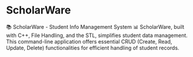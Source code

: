 # ScholarWare
📚 ScholarWare - Student Info Management System 📊  ScholarWare, built with C++, File Handling, and the STL, simplifies student data management. This command-line application offers essential CRUD (Create, Read, Update, Delete) functionalities for efficient handling of student records.
